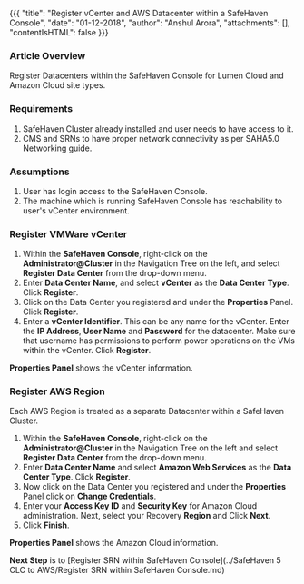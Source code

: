 {{{
  "title": "Register vCenter and AWS Datacenter within a SafeHaven Console",
  "date": "01-12-2018",
  "author": "Anshul Arora",
  "attachments": [],
  "contentIsHTML": false
}}}

### Article Overview
Register Datacenters within the SafeHaven Console for Lumen Cloud and Amazon Cloud site types.

### Requirements
1. SafeHaven Cluster already installed and user needs to have access to it.
2. CMS and SRNs to have proper network connectivity as per SAHA5.0 Networking guide.

### Assumptions
1. User has login access to the SafeHaven Console.
2. The machine which is running SafeHaven Console has reachability to user's vCenter environment.

### Register VMWare vCenter

1. Within the **SafeHaven Console**, right-click on the **Administrator@Cluster** in the Navigation Tree on the left, and select **Register Data Center** from the drop-down menu.
2. Enter **Data Center Name**, and select **vCenter** as the **Data Center Type**. Click **Register**.
3. Click on the Data Center you registered and under the **Properties** Panel. Click **Register**.
4. Enter a **vCenter Identifier**. This can be any name for the vCenter. Enter the **IP Address**, **User Name** and **Password** for the datacenter. Make sure that username has permissions to perform power operations on the VMs within the vCenter. Click **Register**.

**Properties Panel** shows the vCenter information.

### Register AWS Region
Each AWS Region is treated as a separate Datacenter within a SafeHaven Cluster.

1. Within the **SafeHaven Console**, right-click on the **Administrator@Cluster** in the Navigation Tree on the left and select **Register Data Center** from the drop-down menu.
2. Enter **Data Center Name** and select **Amazon Web Services** as the **Data Center Type**. Click **Register**.
3. Now click on the Data Center you registered and under the **Properties** Panel click on **Change Credentials**.
4. Enter your **Access Key ID** and **Security Key** for Amazon Cloud administration. Next, select your Recovery **Region** and Click **Next**.
5. Click **Finish**.

**Properties Panel** shows the Amazon Cloud information.

**Next Step** is to [Register SRN within SafeHaven Console](../SafeHaven 5 CLC to AWS/Register SRN within SafeHaven Console.md)
